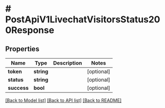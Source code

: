 # # PostApiV1LivechatVisitorsStatus200Response

## Properties

Name | Type | Description | Notes
------------ | ------------- | ------------- | -------------
**token** | **string** |  | [optional]
**status** | **string** |  | [optional]
**success** | **bool** |  | [optional]

[[Back to Model list]](../../README.md#models) [[Back to API list]](../../README.md#endpoints) [[Back to README]](../../README.md)
